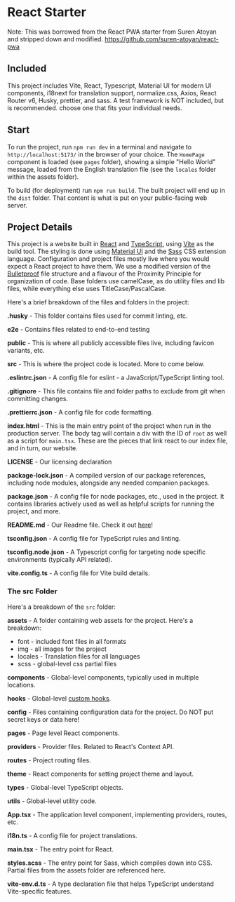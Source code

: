# React Starter

Note: This was borrowed from the React PWA starter from Suren Atoyan and stripped down and modified. https://github.com/suren-atoyan/react-pwa

## Included

This project includes Vite, React, Typescript, Material UI for modern UI components, i18next for translation support, normalize.css, Axios, React Router v6, Husky, prettier, and sass. A test framework is NOT included, but is recommended. choose one that fits your individual needs.

## Start

To run the project, run `npm run dev` in a terminal and navigate to `http://localhost:5173/` in the browser of your choice. The `HomePage` component is loaded (see `pages` folder), showing a simple "Hello World" message, loaded from the English translation file (see the `locales` folder within the assets folder).

To build (for deployment) run `npm run build`. The built project will end up in the `dist` folder. That content is what is put on your public-facing web server.

## Project Details

This project is a website built in [React](https://react.dev/learn) and [TypeScript](https://www.typescriptlang.org/docs/handbook/intro.html), using [Vite](https://vite.dev/guide/) as the build tool. The styling is done using [Material UI](https://mui.com/material-ui/getting-started/) and the [Sass](https://sass-lang.com/) CSS extension language. Configuration and project files mostly live where you would expect a React project to have them. We use a modified version of the [Bulletproof](https://github.com/alan2207/bulletproof-react/blob/master/docs/project-structure.md) file structure and a flavour of the Proximity Principle for organization of code. Base folders use camelCase, as do utility files and lib files, while everything else uses TitleCase/PascalCase.

Here's a brief breakdown of the files and folders in the project:

**.husky** - This folder contains files used for commit linting, etc.

**e2e** - Contains files related to end-to-end testing

**public** - This is where all publicly accessible files live, including favicon variants, etc.

**src** - This is where the project code is located. More to come below.

**.eslintrc.json** - A config file for eslint - a JavaScript/TypeScript linting tool.

**.gitignore** - This file contains file and folder paths to exclude from git when committing changes.

**.prettierrc.json** - A config file for code formatting.

**index.html** - This is the main entry point of the project when run in the production server. The body tag will contain a div with the ID of `root` as well as a script for `main.tsx`. These are the pieces that link react to our index file, and in turn, our website.

**LICENSE** - Our licensing declaration

**package-lock.json** - A compiled version of our package references, including node modules, alongside any needed companion packages.

**package.json** - A config file for node packages, etc., used in the project. It contains libraries actively used as well as helpful scripts for running the project, and more.

**README.md** - Our Readme file. Check it out [here](./README.md)!

**tsconfig.json** - A config file for TypeScript rules and linting.

**tsconfig.node.json** - A Typescript config for targeting node specific environments (typically API related).

**vite.config.ts** - A config file for Vite build details.

### The src Folder

Here's a breakdown of the `src` folder:

**assets** - A folder containing web assets for the project. Here's a breakdown:
  <ul>
    <li>font - included font files in all formats</li>
    <li>img - all images for the project</li>
    <li>locales - Translation files for all languages</li>
    <li>scss - global-level css partial files</li>
  </ul>

**components** - Global-level components, typically used in multiple locations.

**hooks** - Global-level [custom hooks](https://react.dev/learn/reusing-logic-with-custom-hooks).

**config** - Files containing configuration data for the project. Do NOT put secret keys or data here!

**pages** - Page level React components.

**providers** - Provider files. Related to React's Context API.

**routes** - Project routing files.

**theme** - React components for setting project theme and layout.

**types** - Global-level TypeScript objects.

**utils** - Global-level utility code.

**App.tsx** - The application level component, implementing providers, routes, etc.

**i18n.ts** - A config file for project translations.

**main.tsx** - The entry point for React.

**styles.scss** - The entry point for Sass, which compiles down into CSS. Partial files from the assets folder are referenced here.

**vite-env.d.ts** - A type declaration file that helps TypeScript understand Vite-specific features.












